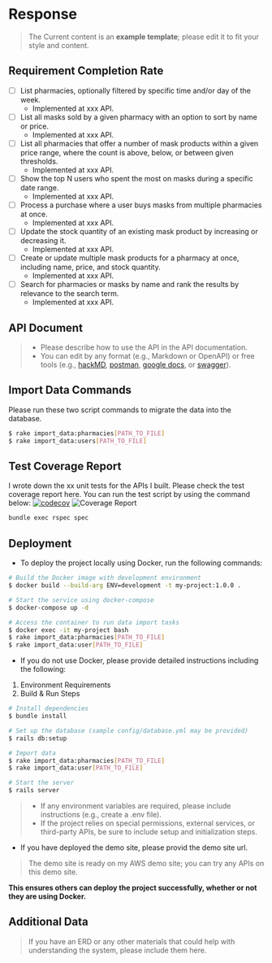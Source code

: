 # Response
> The Current content is an **example template**; please edit it to fit your style and content.

## Requirement Completion Rate
* [ ] List pharmacies, optionally filtered by specific time and/or day of the week.
  * Implemented at xxx API.
* [ ] List all masks sold by a given pharmacy with an option to sort by name or price.
  * Implemented at xxx API.
* [ ] List all pharmacies that offer a number of mask products within a given price range, where the count is above, below, or between given thresholds.
  * Implemented at xxx API.
* [ ] Show the top N users who spent the most on masks during a specific date range.
  * Implemented at xxx API.
* [ ] Process a purchase where a user buys masks from multiple pharmacies at once.
  *  Implemented at xxx API.
* [ ] Update the stock quantity of an existing mask product by increasing or decreasing it.
  * Implemented at xxx API.
* [ ] Create or update multiple mask products for a pharmacy at once, including name, price, and stock quantity.
  * Implemented at xxx API.
* [ ] Search for pharmacies or masks by name and rank the results by relevance to the search term.
  * Implemented at xxx API.

## API Document
> * Please describe how to use the API in the API documentation.
> * You can edit by any format (e.g., Markdown or OpenAPI) or free tools (e.g., [hackMD](https://hackmd.io/), [postman](https://www.postman.com/), [google docs](https://docs.google.com/document/u/0/), or  [swagger](https://swagger.io/specification/)).

## Import Data Commands
Please run these two script commands to migrate the data into the database.

```bash
$ rake import_data:pharmacies[PATH_TO_FILE]
$ rake import_data:users[PATH_TO_FILE]
```

## Test Coverage Report
I wrote down the xx unit tests for the APIs I built. Please check the test coverage report here.
You can run the test script by using the command below:
[![codecov](https://codecov.io/gh/0xJasonChien/phantom_mask_bu2/branch/main/graph/badge.svg?token=SYRLPCTURX)](https://codecov.io/gh/0xJasonChien/phantom_mask_bu2)
![Coverage Report](https://codecov.io/gh/0xJasonChien/phantom_mask_bu2/graphs/sunburst.svg?token=SYRLPCTURX)


```bash
bundle exec rspec spec
```

## Deployment
* To deploy the project locally using Docker, run the following commands:

```bash
# Build the Docker image with development environment
$ docker build --build-arg ENV=development -t my-project:1.0.0 .

# Start the service using docker-compose
$ docker-compose up -d

# Access the container to run data import tasks
$ docker exec -it my-project bash
$ rake import_data:pharmacies[PATH_TO_FILE]
$ rake import_data:user[PATH_TO_FILE]
```

* If you do not use Docker, please provide detailed instructions including the following:
1. Environment Requirements
2. Build & Run Steps

```bash
# Install dependencies
$ bundle install

# Set up the database (sample config/database.yml may be provided)
$ rails db:setup

# Import data
$ rake import_data:pharmacies[PATH_TO_FILE]
$ rake import_data:user[PATH_TO_FILE]

# Start the server
$ rails server
```

> * If any environment variables are required, please include instructions (e.g., create a .env file).
> * If the project relies on special permissions, external services, or third-party APIs, be sure to include setup and initialization steps.

* If you have deployed the demo site, please provid the demo site url.
> The demo site is ready on my AWS demo site; you can try any APIs on this demo site.

**This ensures others can deploy the project successfully, whether or not they are using Docker.**

## Additional Data
> If you have an ERD or any other materials that could help with understanding the system, please include them here.
